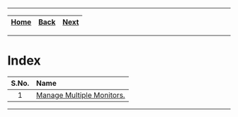 
---

| [Home](/README.md) | [Back](../RTEMS/4_run_tests.md) | [Next](./1_manage_multiple_montiors.md) |
| :---: | :---: | :---: |

---

# Index

| S.No. | Name |
| :---: | :--- |
| 1 | [Manage Multiple Monitors.](./1_manage_multiple_montiors.md) |

---